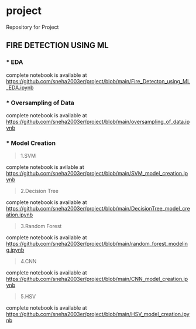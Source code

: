 # project
Repository for Project 
## FIRE DETECTION USING ML
### * EDA

complete notebook is available at https://github.com/sneha2003er/project/blob/main/Fire_Detecton_using_ML_EDA.ipynb

### * Oversampling of Data

complete notebook is available at https://github.com/sneha2003er/project/blob/main/oversampling_of_data.ipynb

### * Model Creation

>1.SVM

complete notebook is avilable at https://github.com/sneha2003er/project/blob/main/SVM_model_creation.ipynb

>2.Decision Tree

complete notebook is available at https://github.com/sneha2003er/project/blob/main/DecisionTree_model_creation.ipynb

>3.Random Forest

complete notebook is available at https://github.com/sneha2003er/project/blob/main/random_forest_modeling.ipynb

>4.CNN

complete notebook is available at https://github.com/sneha2003er/project/blob/main/CNN_model_creation.ipynb

>5.HSV

complete notebook is available at https://github.com/sneha2003er/project/blob/main/HSV_model_creation.ipynb


